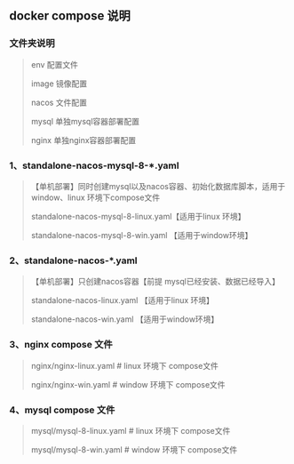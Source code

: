 ## docker compose 说明

### 文件夹说明

>env   配置文件
>
>image 镜像配置
>
>nacos 文件配置
>
>mysql 单独mysql容器部署配置
>
>nginx 单独nginx容器部署配置

### 1、standalone-nacos-mysql-8-*.yaml

> 【单机部署】同时创建mysql以及nacos容器、初始化数据库脚本，适用于window、linux 环境下compose文件
>
> standalone-nacos-mysql-8-linux.yaml【适用于linux 环境】
>
> standalone-nacos-mysql-8-win.yaml  【适用于window环境】

### 2、standalone-nacos-*.yaml

> 【单机部署】只创建nacos容器【前提 mysql已经安装、数据已经导入】
>
>  standalone-nacos-linux.yaml 【适用于linux 环境】
>
>  standalone-nacos-win.yaml   【适用于window环境】

### 3、nginx compose 文件

> nginx/nginx-linux.yaml        # linux 环境下 compose文件
>
> nginx/nginx-win.yaml          # window 环境下 compose文件

### 4、mysql compose 文件

> mysql/mysql-8-linux.yaml      # linux 环境下 compose文件
>
> mysql/mysql-8-win.yaml	# window 环境下 compose文件